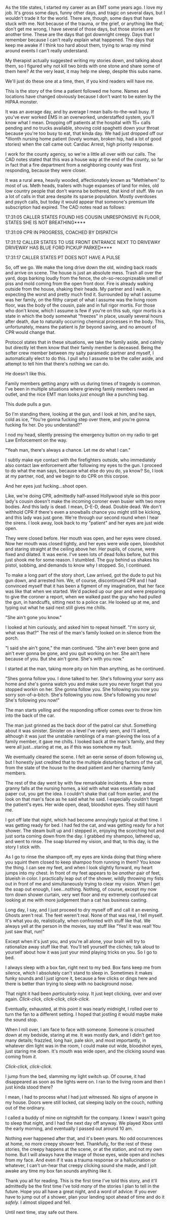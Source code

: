 As the title states, I started my career as an EMT some years ago. I love my job. It's gross some days, funny other days, and tragic on several days, but I wouldn't trade it for the world. There are, though, some days that have stuck with me. Not because of the trauma, or the grief, or anything like that; don't get me wrong, I have several of those days, but those stories are for another time. These are the days that got downright creepy. Days that I remember because I can't really explain what happened. The days that keep me awake if I think too hard about them, trying to wrap my mind around events I can't really understand. 

My therapist actually suggested writing my stories down, and talking about them, so I figured why not kill two birds with one stone and share some of them here? At the very least, it may help me sleep, despite this subs name. 

We'll just do these one at a time, then, if you kind readers will have me.

This is the story of the time a patient followed me home. Names and locations have changed obviously because I don't want to be eaten by the HIPAA monster.

It was an average day, and by average I mean balls-to-the-wall busy. If you've ever worked EMS in an overworked, understaffed system, you'll know what I mean. Dropping off patients at the hospital with 15+ calls pending and no trucks available, shoving cold spaghetti down your throat because you're too busy to eat, that kinda day. We had just dropped off our *illionth nursing home patient (lovely woman, broken hip, had a lot of good stories) when the call came out: Cardiac Arrest, high priority response. 

I work for the county agency, so we're a little all over with our calls. The CAD notes stated that this was a house way at the end of the county, so far in fact that a fire department from a neighboring county was first responding, because they were closer. 

It was a rural area, heavily wooded, affectionately known as "Methlehem" to most of us. Meth heads, trailers with huge expanses of land for miles, old low country people that don't wanna be bothered, that kind of stuff. We run a lot of calls in that area despite its sparse population. Mostly overdoses and psych calls, but today it would appear that someone's premium life subscription had expired. The CAD notes read as follows:

17:31:05 CALLER STATES FOUND HIS COUSIN UNRESPONSIVE IN FLOOR, STATES SHE IS NOT BREATHING****

17:31:09 CPR IN PROGRESS, COACHED BY DISPATCH

17:31:12 CALLER STATES TO USE FRONT ENTRANCE NEXT TO DRIVEWAY DRIVEWAY HAS BLUE FORD PICKUP PARKED****

17:31:17 CALLER STATES PT DOES NOT HAVE A PULSE

So, off we go. We make the long drive down the old, winding back roads and arrive on scene. The house is just an absolute mess. Trash all over the yard, dogs barking loudly from the fence, the oh-so-recognizeable smell of piss and mold coming from the open front door. Fire is already walking outside from the house, shaking their heads. My partner and I walk in, expecting the worst and pretty much find it. Surrounded by what I assume was her family, on the filthy carpet of what I assume was the living room floor, was the body of the cousin, pale and in full rigor mortis. For those who don't know, which I assume is few if you're on this sub, rigor mortis is a state in which the body somewhat "freezes" in place, usually several hours after death, due to naturally occurring chemical processes in the body. This, unfortunately, means the patient is *far* beyond saving, and no amount of CPR would change that. 

Protocol states that in these situations, we take the family aside, and calmly but directly let them know that their family member is deceased. Being the softer crew member between my salty paramedic partner and myself, I automatically elect to do this. I pull who I assume to be the caller aside, and attempt to tell him that there's nothing we can do. 

He doesn't like this. 

Family members getting angry with us during times of tragedy is common. I've been in multiple situations where grieving family members need an outlet, and the nice EMT man looks *just enough* like a punching bag. 

This dude pulls a gun. 

So I'm standing there, looking at the gun, and I look at him, and he says, cold as ice, "You're gonna fucking step over there, and you're gonna fucking fix her. Do you understand?"

I nod my head, silently pressing the emergency button on my radio to get Law Enforcement on the way.

"Yeah man, there's always a chance. Let me do what I can."

I subtly make eye contact with the firefighters outside, who immediately also contact law enforcement after following my eyes to the gun. I proceed to do what the man says, because what else do you do, ya know? So, I look at my partner, nod, and we begin to do CPR on this corpse.

And her eyes just fucking...shoot open. 

Like, we're doing CPR, admittedly half-assed Hollywood style so this poor lady's cousin doesn't make the incoming coroner even busier with two more bodies. And this lady is dead. I mean, D-E-D, dead. Double dead. We don't withhold CPR if there's even a snowballs chance you might still be kicking, and this lady was just gone. We're through our second round when I hear the sirens. I look away, look back to my "patient" and her eyes are just wide open.

They were closed before. Her mouth was open, and her eyes were closed. Now her mouth was closed tightly, and her eyes were wide open, bloodshot and staring straight at the ceiling above her. Her pupils, of course, were fixed and dilated. It was eerie. I've seen lots of dead folks before, but this just shook me for some reason. I stumbled. The guy behind us shakes his pistol, sobbing, and demands to know why I stopped. So, I continued.

To make a long part of the story short, Law arrived, got the dude to put his gun down, and arrested him. We, of course, discontinued CPR and I had convinced myself that it has been a figment of my imagination, that her face was like that when we started. We'd packed up our gear and were preparing to give the coroner a report, when we walked past the guy who had pulled the gun, in handcuffs, sitting next to a police car. He looked up at me, and typing out what he said next still gives me chills.

"She ain't gone you know."

I looked at him curiously, and asked him to repeat himself. "I'm sorry sir, what was that?" The rest of the man's family looked on in silence from the porch.

"I said she ain't gone," the man continued. "She ain't ever been gone and ain't ever gonna be gone, and you quit working on her. She ain't here because of you. But she ain't gone. She's with you now."

I started at the man, taking more pity on him than anything, as he continued.

"Shes gonna follow you. I done talked to her. She's following your sorry ass home and she's gonna watch you and make sure you never forget that you stopped workin on her. She gonna follow you. She following you now you sorry son-of-a-bitch. She's following you now. She's following you now! She's following you now!"

The man starts yelling and the responding officer comes over to throw him into the back of the car.

The man just grinned as the back door of the patrol car shut. Something about it was sinister. Sinister on a level I've rarely seen, and I'll admit, although it was just the unstable ramblings of a man grieving the loss of a family member, it gave me chills. I looked back at the man's family, and they were all just...staring at me, as if this was somehow my fault. 

We eventually cleared the scene. I felt an eerie sense of doom following us, but I honestly just credited that to the multiple disturbing factors of the call, from the state of the house to the dead patient and her charming family members.

The rest of the day went by with few remarkable incidents. A few more granny falls at the nursing homes, a kid with what was essentially a bad paper cut, you get the idea. I couldn't shake that call from earlier, and the look on that man's face as he said what he said. I especially couldn't forget the patient's eyes. Her wide open, dead, bloodshot eyes. They still haunt me.

I got off late that night, which had become annoyingly typical at that time.  I was getting ready for bed. I had fed the cat, and was getting ready for a hot shower. The steam built up and I stepped in, enjoying the scorching hot and just sorta coming down from the day. I grabbed my shampoo, lathered up, and went to rinse. The soap blurred my vision, and that, to this day, is the story I stick with.

As I go to rinse the shampoo off, my eyes are kinda doing that thing where you squint them closed to keep shampoo from running in them? You know the thing. I can see my feet, and when I look slightly forward, my heart jumps into my chest. In front of my feet appears to be *another* pair of feet, blueish in color. I practically leap out of the shower, wildly throwing my fists out in front of me and simultaneously trying to clear my vision. When I get the soap out enough, I see...nothing. Nothing, of course, except my now torn down shower curtain, very wet floor and my extremely confused cat looking at me with more judgement than a cat has business casting.

Long day, I say, and I just proceed to dry myself off and call it an evening. Ghosts aren't real. The feet weren't real. None of that was real, I tell myself. It's what you do, realistically, when confronted with stuff like that. We always yell at the person in the movies, say stuff like "Yes! It was real! You just saw that, run!" 

Except when it's just you, and you're all alone, your brain will try to rationalize away stuff like that. You'll tell yourself the clichés; talk aloud to yourself about how it was just your mind playing tricks on you. So I go to bed.

I always sleep with a box fan, right next to my bed. Box fans keep me from silence, which I absolutely can't stand to sleep in. Sometimes it makes funky sounds and I just ignore it, because a few clicks or dings here and there is better than trying to sleep with no background noise.

That night it had been *particularly* noisy. It just kept clicking, over and over again. *Click-click, click-click, click-click.*

Eventually, exhausted, at this point it was nearly midnight, I rolled over to turn the fan to a different setting. I hoped that jostling it would maybe make the sound stop. 

When I roll over, I am face to face with someone. Someone is crouched down at my bedside, staring at me. It was mostly dark, and I didn't get too many details; frazzled, long hair, pale skin, and most importantly, in whatever dim light was in the room, I could make out wide, bloodshot eyes, just staring me down. It's mouth was wide open, and the clicking sound was coming from *it.*

*Click-click, click-click.*

I jump from the bed, slamming my light switch up. Of course, it had disappeared as soon as the lights were on. I ran to the living room and then I just kinda stood there?

I mean, I had to process what I had just witnessed. No signs of anyone in my house. Doors were still locked, cat sleeping lazily on the couch, nothing out of the ordinary. 

I called a buddy of mine on nightshift for the company. I knew I wasn't going to sleep that night, and I had the next day off anyway. We played Xbox until the early morning, and eventually I passed out around 10 am.

Nothing ever happened after that, and it's been years. No odd occurrences at home, no more creepy shower feet. Thankfully, for the rest of these stories, the creepy happens at the scene, or at the station, and not my own home. But I will always have the image of those eyes, wide open and inches from my face. And even if it was a trauma response or a hallucination or whatever, I can't un-hear that creepy clicking sound she made, and I jolt awake any time my box fan sounds anything like it. 

Thank you all for reading. This is the first time I've told this story, and it'll admittedly be the first time I've told *many* of the stories I plan to tell in the future. Hope you all have a great night, and a word of advice: If you ever have to jump out of a shower, plan your landing spot ahead of time and do it *safely.* I almost slipped and fell.

Until next time, stay safe out there.